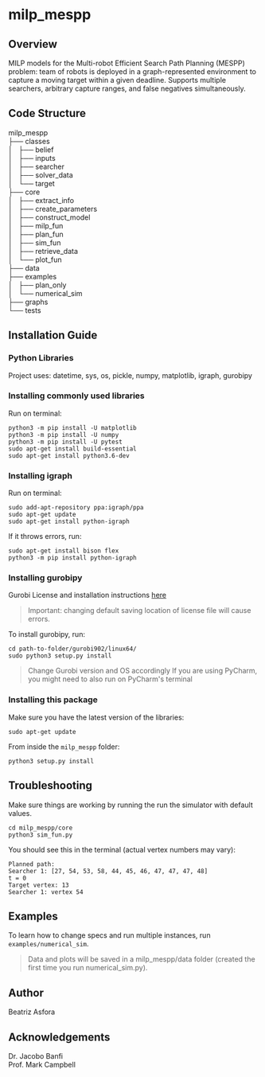 # milp_mespp
## Overview
MILP models for the Multi-robot Efficient Search Path Planning (MESPP) problem: team of robots is deployed in a graph-represented environment to capture a moving target within a given deadline. 
Supports multiple searchers, arbitrary capture ranges, and false negatives simultaneously.


## Code Structure

   milp_mespp			<br />
   ├── classes			<br />
   │   ├── belief		<br />
   │   ├── inputs		<br />
   │   ├── searcher		<br />
   │   ├── solver_data		<br />
   │   └── target		<br />
   ├── core			<br />
   │   ├── extract_info		<br />
   │   ├── create_parameters	<br />
   │   ├── construct_model	<br />
   │   ├── milp_fun		<br />
   │   ├── plan_fun		<br />
   │   ├── sim_fun		<br />
   │   ├── retrieve_data	<br />
   │   └── plot_fun		<br />
   ├── data			<br />
   ├── examples			<br />
   │   ├── plan_only		<br />
   │   └── numerical_sim	<br />
   ├── graphs			<br />
   └── tests			<br />


## Installation Guide


### Python Libraries
Project uses: datetime, sys, os, pickle, numpy, matplotlib, igraph, gurobipy

### Installing commonly used libraries
Run on terminal:
```
python3 -m pip install -U matplotlib
python3 -m pip install -U numpy
python3 -m pip install -U pytest
sudo apt-get install build-essential
sudo apt-get install python3.6-dev
```

### Installing igraph
Run on terminal:
```
sudo add-apt-repository ppa:igraph/ppa
sudo apt-get update
sudo apt-get install python-igraph
```

If it throws errors, run: 
```
sudo apt-get install bison flex
python3 -m pip install python-igraph
```
### Installing gurobipy
Gurobi License and installation instructions [here](https://www.gurobi.com/documentation/9.0/quickstart_linux/index.html) <br />
> Important: changing default saving location of license file will cause errors. 

To install gurobipy, run:
```
cd path-to-folder/gurobi902/linux64/
sudo python3 setup.py install
```
> Change Gurobi version and OS accordingly
> If you are using PyCharm, you might need to also run on PyCharm's terminal

### Installing this package

Make sure you have the latest version of the libraries:
```
sudo apt-get update
```

From inside the `milp_mespp` folder:

```
python3 setup.py install
```


## Troubleshooting

Make sure things are working by running the run the simulator with default values.
```
cd milp_mespp/core
python3 sim_fun.py
```

You should see this in the terminal (actual vertex numbers may vary):

```
Planned path: 
Searcher 1: [27, 54, 53, 58, 44, 45, 46, 47, 47, 47, 48]
t = 0
Target vertex: 13
Searcher 1: vertex 54 
```

## Examples

To learn how to change specs and run multiple instances, run `examples/numerical_sim`.

> Data and plots will be saved in a milp_mespp/data folder (created the first time you run numerical_sim.py).

## Author
Beatriz Asfora

## Acknowledgements
Dr. Jacobo Banfi <br />
Prof. Mark Campbell


